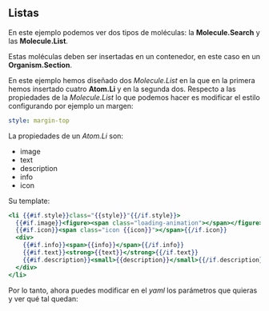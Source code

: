 ## Listas

En este ejemplo podemos ver dos tipos de moléculas: la **Molecule.Search** y las **Molecule.List**.

Estas moléculas deben ser insertadas en un contenedor, en este caso en un **Organism.Section**.

En este ejemplo hemos diseñado dos *Molecule.List* en la que en la primera hemos insertado cuatro **Atom.Li** y en la segunda dos. Respecto a las propiedades de la *Molecule.List* lo que podemos hacer es modificar el estilo configurando por ejemplo un margen:

```yaml
style: margin-top
```

La propiedades de un *Atom.Li* son:

* image
* text
* description
* info
* icon

Su template:

```mustache
<li {{#if.style}}class="{{style}}"{{/if.style}}>
  {{#if.image}}<figure><span class="loading-animation"></span></figure>{{/if.image}}
  {{#if.icon}}<span class="icon {{icon}}"></span>{{/if.icon}}
  <div>
    {{#if.info}}<span>{{info}}</span>{{/if.info}}
    {{#if.text}}<strong>{{text}}</strong>{{/if.text}}
    {{#if.description}}<small>{{description}}</small>{{/if.description}}
  </div>
</li>
```

Por lo tanto, ahora puedes modificar en el *yaml* los parámetros que quieras y ver qué tal quedan:
